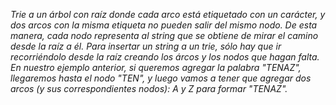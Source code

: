 _Trie a un árbol con raíz donde cada arco está etiquetado con un carácter, y dos arcos con la misma etiqueta no pueden salir del mismo nodo. De esta manera, cada nodo representa al string que se obtiene de mirar el camino desde la raíz a él._
_Para insertar un string a un trie, sólo hay que ir recorriéndolo desde la raíz creando los árcos y los nodos que hagan falta. En nuestro ejemplo anterior, si queremos agregar la palabra "TENAZ", llegaremos hasta el nodo "TEN", y luego vamos a tener que agregar dos arcos (y sus correspondientes nodos): A y Z para formar "TENAZ"._
